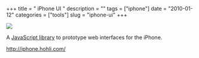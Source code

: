 +++
title = " iPhone UI "
description = ""
tags = ["iphone"]
date = "2010-01-12"
categories = ["tools"]
slug = "iphone-ui"
+++


<div class="tool-screenshot mb1"><a href="http://iphone.hohli.com/"><img id="bluga-thumbnail-2666" class="bluga-thumbnail custom" src="//konigi.com/media/bluga/
wt522fa30498362_custom.jpg"/></a></div><p>A <a href="http://iphone.hohli.com/">JavaScript library</a> to prototype web interfaces for the iPhone.</p>

  
<p><a href="http://iphone.hohli.com/">http://iphone.hohli.com/</a></p>
      
